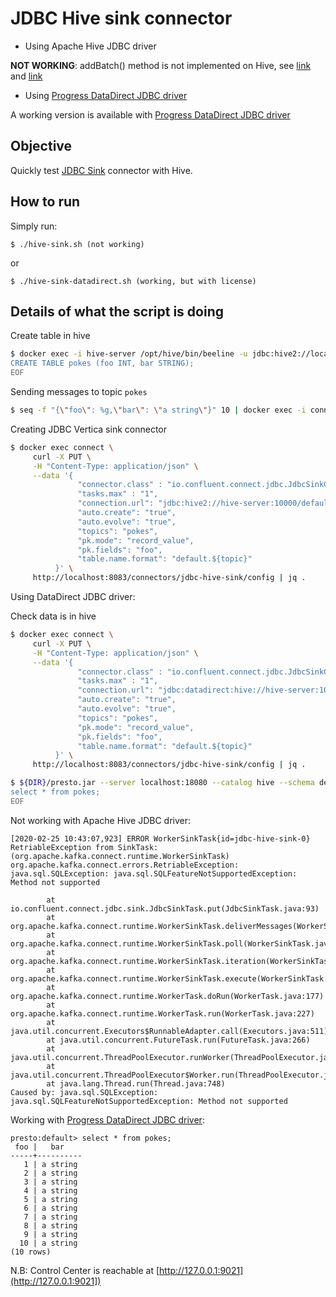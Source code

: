 # JDBC Hive sink connector

* Using Apache Hive JDBC driver

**NOT WORKING**: addBatch() method is not implemented on Hive, see [link](https://stackoverflow.com/questions/50984798/batch-insert-in-hive-using-hive-jdbc) and [link](https://issues.apache.org/jira/browse/HIVE-16221)

* Using [Progress DataDirect JDBC driver](https://documentation.progress.com/output/DataDirect/jdbcquickstarts/hivejdbc_quickstart/index.html#page/jdbchivequick%2Fquick-start-3a-progress-datadirect-for-jdbc-for-ap.html%23)

A working version is available with [Progress DataDirect JDBC driver](https://documentation.progress.com/output/DataDirect/jdbcquickstarts/hivejdbc_quickstart/index.html#page/jdbchivequick%2Fquick-start-3a-progress-datadirect-for-jdbc-for-ap.html%23)

## Objective

Quickly test [JDBC Sink](https://docs.confluent.io/current/connect/kafka-connect-jdbc/sink-connector/index.html#jdbc-sink-connector-for-cp) connector with Hive.


## How to run

Simply run:

```
$ ./hive-sink.sh (not working)
```

or

```
$ ./hive-sink-datadirect.sh (working, but with license)
```


## Details of what the script is doing


Create table in hive


```bash
$ docker exec -i hive-server /opt/hive/bin/beeline -u jdbc:hive2://localhost:10000 << EOF
CREATE TABLE pokes (foo INT, bar STRING);
EOF
```

Sending messages to topic `pokes`


```bash
$ seq -f "{\"foo\": %g,\"bar\": \"a string\"}" 10 | docker exec -i connect kafka-avro-console-producer --broker-list broker:9092 --property schema.registry.url=http://schema-registry:8081 --topic pokes --property value.schema='{"type":"record","name":"myrecord","fields":[{"name":"foo","type":"int"},{"name":"bar","type":"string"}]}'
```


Creating JDBC Vertica sink connector


```bash
$ docker exec connect \
     curl -X PUT \
     -H "Content-Type: application/json" \
     --data '{
               "connector.class" : "io.confluent.connect.jdbc.JdbcSinkConnector",
               "tasks.max" : "1",
               "connection.url": "jdbc:hive2://hive-server:10000/default",
               "auto.create": "true",
               "auto.evolve": "true",
               "topics": "pokes",
               "pk.mode": "record_value",
               "pk.fields": "foo",
               "table.name.format": "default.${topic}"
          }' \
     http://localhost:8083/connectors/jdbc-hive-sink/config | jq .
```

Using DataDirect JDBC driver:


Check data is in hive
```bash
$ docker exec connect \
     curl -X PUT \
     -H "Content-Type: application/json" \
     --data '{
               "connector.class" : "io.confluent.connect.jdbc.JdbcSinkConnector",
               "tasks.max" : "1",
               "connection.url": "jdbc:datadirect:hive://hive-server:10000;DatabaseName=default;User=hive;Password=hive;TransactionMode=ignore",
               "auto.create": "true",
               "auto.evolve": "true",
               "topics": "pokes",
               "pk.mode": "record_value",
               "pk.fields": "foo",
               "table.name.format": "default.${topic}"
          }' \
     http://localhost:8083/connectors/jdbc-hive-sink/config | jq .
```

```bash
$ ${DIR}/presto.jar --server localhost:18080 --catalog hive --schema default << EOF
select * from pokes;
EOF
```

Not working with Apache Hive JDBC driver:

```log
[2020-02-25 10:43:07,923] ERROR WorkerSinkTask{id=jdbc-hive-sink-0} RetriableException from SinkTask: (org.apache.kafka.connect.runtime.WorkerSinkTask)
org.apache.kafka.connect.errors.RetriableException: java.sql.SQLException: java.sql.SQLFeatureNotSupportedException: Method not supported

        at io.confluent.connect.jdbc.sink.JdbcSinkTask.put(JdbcSinkTask.java:93)
        at org.apache.kafka.connect.runtime.WorkerSinkTask.deliverMessages(WorkerSinkTask.java:539)
        at org.apache.kafka.connect.runtime.WorkerSinkTask.poll(WorkerSinkTask.java:322)
        at org.apache.kafka.connect.runtime.WorkerSinkTask.iteration(WorkerSinkTask.java:224)
        at org.apache.kafka.connect.runtime.WorkerSinkTask.execute(WorkerSinkTask.java:192)
        at org.apache.kafka.connect.runtime.WorkerTask.doRun(WorkerTask.java:177)
        at org.apache.kafka.connect.runtime.WorkerTask.run(WorkerTask.java:227)
        at java.util.concurrent.Executors$RunnableAdapter.call(Executors.java:511)
        at java.util.concurrent.FutureTask.run(FutureTask.java:266)
        at java.util.concurrent.ThreadPoolExecutor.runWorker(ThreadPoolExecutor.java:1149)
        at java.util.concurrent.ThreadPoolExecutor$Worker.run(ThreadPoolExecutor.java:624)
        at java.lang.Thread.run(Thread.java:748)
Caused by: java.sql.SQLException: java.sql.SQLFeatureNotSupportedException: Method not supported
```

Working with [Progress DataDirect JDBC driver](https://documentation.progress.com/output/DataDirect/jdbcquickstarts/hivejdbc_quickstart/index.html#page/jdbchivequick%2Fquick-start-3a-progress-datadirect-for-jdbc-for-ap.html%23):

```
presto:default> select * from pokes;
 foo |   bar
-----+----------
   1 | a string
   2 | a string
   3 | a string
   4 | a string
   5 | a string
   6 | a string
   7 | a string
   8 | a string
   9 | a string
  10 | a string
(10 rows)
```

N.B: Control Center is reachable at [http://127.0.0.1:9021](http://127.0.0.1:9021])
